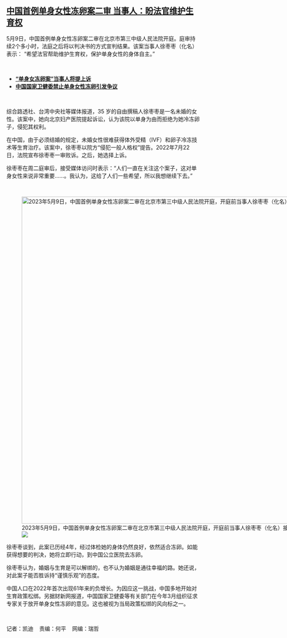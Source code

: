 <!--1683646359000-->
[中国首例单身女性冻卵案二审   当事人：盼法官维护生育权](https://www.rfa.org/mandarin/yataibaodao/huanjing/kw-05092023100756.html)
------

<p>5月9日，中国首例单身女性冻卵案二审在北京市第三中级人民法院开庭。庭审持续2个多小时，法庭之后将以判决书的方式宣判结果。该案当事人徐枣枣（化名）表示： “希望法官帮助维护生育权，保护单身女性的身体自主。”</p><p><span class="result-title"> </span></p><ul><li><strong><a href="https://www.rfa.org/mandarin/Xinwen/5-07312022135610.html">“单身女冻卵案”当事人将提上诉</a></strong></li><li><a href="https://www.rfa.org/mandarin/Xinwen/4-02262021100952.html"><strong>中国国家卫健委禁止单身女性冻卵引发争议</strong></a></li></ul><p><span class="result-title"> </span></p><p>综合路透社、台湾中央社等媒体报道，35 岁的自由撰稿人徐枣枣是一名未婚的女性。该案中，她向北京妇产医院提起诉讼，认为该院以单身为由而拒绝为她冷冻卵子，侵犯其权利。</p><p>在中国，由于必须结婚的规定，未婚女性很难获得体外受精（IVF）和卵子冷冻技术等生育治疗。该案中，徐枣枣以院方“侵犯一般人格权”提告。2022年7月22日，法院宣布徐枣枣一审败诉。之后，她选择上诉。</p><p>徐枣枣在周二庭审后，接受媒体访问时表示：“人们一直在关注这个案子，这对单身女性来说非常重要......。我认为，这给了人们一些希望，所以我想继续下去。”</p><p><span class="result-title"> </span></p><p><figure class="image-richtext image-inline captioned" style="width:1280px;"><img alt="2023年5月9日，中国首例单身女性冻卵案二审在北京市第三中级人民法院开庭，开庭前当事人徐枣枣（化名）接受媒体采访。（路透社）" height="853" src="https://www.rfa.org/mandarin/yataibaodao/huanjing/kw-05092023100756.html/2023-05-09t061128z_1832280920_rc2tu0an84v4_rtrmadp_3_china-population-fertility.jpg/@@images/6885ca7d-7cc8-4084-a413-539f15e226d3.jpeg" title="2023-05-09T061128Z_1832280920_RC2TU0AN84V4_RTRMADP_3_CHINA-POPULATION-FERTILITY.JPG" width="1280"/><figcaption class="image-caption">2023年5月9日，中国首例单身女性冻卵案二审在北京市第三中级人民法院开庭，开庭前当事人徐枣枣（化名）接受媒体采访。（路透社）</figcaption><small></small><div id="zoomattribute"><a data-caption="2023年5月9日，中国首例单身女性冻卵案二审在北京市第三中级人民法院开庭，开庭前当事人徐枣枣（化名）接受媒体采访。（路透社）" data-fancybox="" href="https://www.rfa.org/mandarin/yataibaodao/huanjing/kw-05092023100756.html/2023-05-09t061128z_1832280920_rc2tu0an84v4_rtrmadp_3_china-population-fertility.jpg" id="single_image" title="2023年5月9日，中国首例单身女性冻卵案二审在北京市第三中级人民法院开庭，开庭前当事人徐枣枣（化名）接受媒体采访。（路透社）"><img src="/++plone++rfa-resources/img/icon-zoom.png"/></a></div></figure></p><p>徐枣枣谈到，此案已历经4年，经过体检她的身体仍然良好，依然适合冻卵。如能获得想要的判决，她将立即行动，到中国公立医院去冻卵。</p><p>徐枣枣认为，婚姻与生育是可以解绑的，也不认为婚姻是通往幸福的路。她还说，对此案子能否胜诉持“谨慎乐观”的态度。</p><p>中国人口在2022年首次出现61年来的负增长。为因应这一挑战，中国多地开始对生育政策松绑。另据财新网报道，中国国家卫健委等有关部门在今年3月组织征求专家关于放开单身女性冻卵的意见。这也被视为当局政策松绑的风向标之一。</p><p><span class="result-title"> </span></p><p>记者：凯迪    责编：何平    网编：瑞哲</p><p></p>
